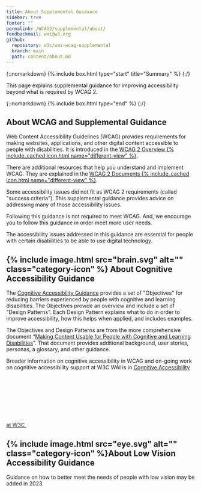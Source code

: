```yaml
---
title: About Supplemental Guidance
sidebar: true
footer: ""
permalink: /WCAG2/supplemental/about/
feedbackmail: wai@w3.org
github:
  repository: w3c/wai-wcag-supplemental
  branch: main
  path: content/about.md
---
```


{::nomarkdown}
{% include box.html type="start" title="Summary" %}
{:/}

This page explains supplemental guidance for improving accessibility beyond what is required by WCAG 2.

{::nomarkdown}
{% include box.html type="end" %}
{:/}

## About WCAG and Supplemental Guidance

Web Content Accessibility Guidelines (WCAG) provides requirements for making websites, applications, and other digital content accessible to people with disabilities. It is introduced in the [WCAG 2 Overview {% include_cached icon.html name="different-view" %}](https://www.w3.org/WAI/standards-guidelines/wcag/).

There are additional resources that help you understand and implement WCAG. They are explained in the [WCAG 2 Documents {% include_cached icon.html name="different-view" %}](https://www.w3.org/WAI/standards-guidelines/wcag/docs/).

Some accessibility issues did not fit as WCAG 2 requirements (called "success criteria"). This supplemental guidance provides advice on addressing many of those accessibility issues.

Following this guidance is not required to meet WCAG. And, we encourage you to follow this guidance in order meet more user needs.

The accessibility issues addressed in this guidance are essential for people with certain disabilities to be able to use digital technology.
## {% include image.html src="brain.svg" alt="" class="category-icon" %} About Cognitive Accessibility Guidance

The [Cognitive Accessibility Guidance](../#cognitiveaccessibilityguidance) provides a set of "Objectives" for reducing barriers experienced by people with cognitive and learning disabilities. The Objectives provide an overview and include a set of "Design Patterns". Each Design Pattern explains what to do in order to improve accessibility, how this helps when applied, and includes examples.

The Objectives and Design Patterns are from the more comprehensive document “[Making Content Usable for People with Cognitive and Learning Disabilities](https://www.w3.org/TR/coga-usable/)”. That document provides additional background, user stories, personas, a glossary, and other guidance.

Broader information on cognitive accessibility in WCAG and on-going work on cognitive accessibility support at W3C WAI is in [Cognitive Accessibility at W3C <svg focusable="false" aria-hidden="true" class="icon-different-view "><use xlink:href="/assets/images/icons.svg#icon-different-view"></use></svg>](https://www.w3.org/WAI/cognitive/)

## {% include image.html src="eye.svg" alt="" class="category-icon" %}About Low Vision Accessibility Guidance

Guidance on how to better meet the needs of people with low vision may be added in 2023.
